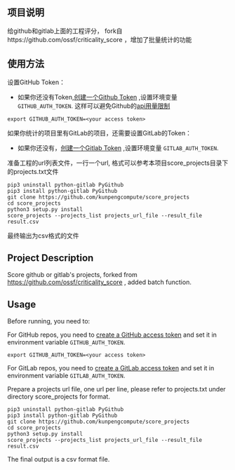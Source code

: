 ## 项目说明
给github和gitlab上面的工程评分， fork自https://github.com/ossf/criticality_score ，增加了批量统计的功能
## 使用方法
设置GitHub Token：
- 如果你还没有Token,[创建一个Github Token](https://docs.github.com/en/free-pro-team@latest/developers/apps/about-apps#personal-access-tokens)
,设置环境变量 `GITHUB_AUTH_TOKEN`.
这样可以避免Github的[api用量限制](https://developer.github.com/v3/#rate-limiting)

```shell
export GITHUB_AUTH_TOKEN=<your access token>
```
如果你统计的项目里有GitLab的项目，还需要设置GitLab的Token：
- 如果你还没有，[创建一个Gitlab Token](https://docs.gitlab.com/ee/user/profile/personal_access_tokens.html)
,设置环境变量 `GITLAB_AUTH_TOKEN`.

准备工程的url列表文件，一行一个url, 格式可以参考本项目score_projects目录下的projects.txt文件
```shell
pip3 uninstall python-gitlab PyGithub
pip3 install python-gitlab PyGithub
git clone https://github.com/kunpengcompute/score_projects
cd score_projects
python3 setup.py install
score_projects --projects_list projects_url_file --result_file result.csv
```
最终输出为csv格式的文件

## Project Description 
Score github or gitlab's projects, forked from https://github.com/ossf/criticality_score , added batch function.
## Usage
Before running, you need to:

For GitHub repos, you need to [create a GitHub access token](https://docs.github.com/en/free-pro-team@latest/developers/apps/about-apps#personal-access-tokens) and set it in environment variable `GITHUB_AUTH_TOKEN`. 
```shell
export GITHUB_AUTH_TOKEN=<your access token>
```
For GitLab repos, you need to [create a GitLab access token](https://docs.gitlab.com/ee/user/profile/personal_access_tokens.html) and set it in environment variable `GITLAB_AUTH_TOKEN`. 


Prepare a projects url file, one url per line, please refer to projects.txt under directory score_projects for format.
```shell
pip3 uninstall python-gitlab PyGithub
pip3 install python-gitlab PyGithub
git clone https://github.com/kunpengcompute/score_projects
cd score_projects
python3 setup.py install
score_projects --projects_list projects_url_file --result_file result.csv
```
The final output is a csv format file.
